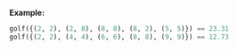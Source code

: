 **Example:**

```python
golf({(2, 2), (2, 8), (8, 8), (8, 2), (5, 5)}) == 23.31
golf({(2, 2), (4, 4), (6, 6), (8, 8), (9, 9)}) == 12.73
```